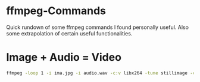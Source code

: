 # ffmpeg-Commands
Quick rundown of some ffmpeg commands I found personally useful. Also some extrapolation of certain useful functionalities.


# Image + Audio = Video
```bash
ffmpeg -loop 1 -i ima.jpg -i audio.wav -c:v libx264 -tune stillimage -c:a aac -b:a 192k -pix_fmt yuv420p -shortest out.mp4
```
